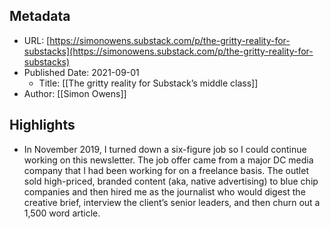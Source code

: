## Metadata
* URL: [https://simonowens.substack.com/p/the-gritty-reality-for-substacks](https://simonowens.substack.com/p/the-gritty-reality-for-substacks)
* Published Date: 2021-09-01
    * Title: [[The gritty reality for Substack’s middle class]]
* Author: [[Simon Owens]]

## Highlights
* In November 2019, I turned down a six-figure job so I could continue working on this newsletter. The job offer came from a major DC media company that I had been working for on a freelance basis. The outlet sold high-priced, branded content (aka, native advertising) to blue chip companies and then hired me as the journalist who would digest the creative brief, interview the client’s senior leaders, and then churn out a 1,500 word article.